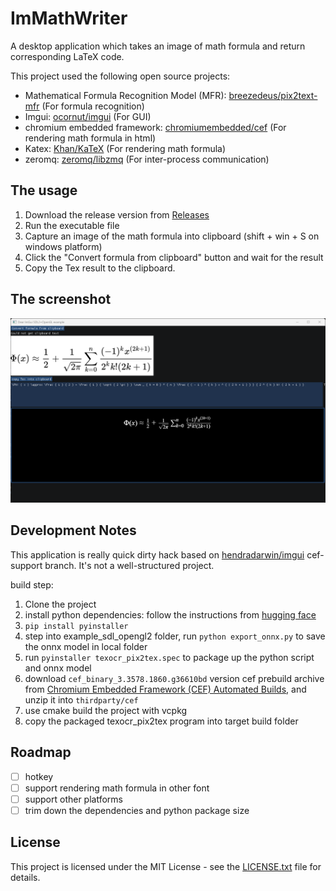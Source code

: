 # ImMathWriter

A desktop application which takes an image of math formula and return corresponding LaTeX code.

This project used the following open source projects:

- Mathematical Formula Recognition Model (MFR): [breezedeus/pix2text-mfr](https://huggingface.co/breezedeus/pix2text-mfr) (For formula recognition)
- Imgui: [ocornut/imgui](https://github.com/ocornut/imgui) (For GUI)
- chromium embedded framework: [chromiumembedded/cef](https://github.com/chromiumembedded/cef) (For rendering math formula in html)
- Katex: [Khan/KaTeX](https://github.com/Khan/KaTeX) (For rendering math formula)
- zeromq: [zeromq/libzmq](https://github.com/zeromq/libzmq) (For inter-process communication)

## The usage

1. Download the release version from [Releases]()
2. Run the executable file
3. Capture an image of the math formula into clipboard (shift + win + S on windows platform)
4. Click the "Convert formula from clipboard" button and wait for the result
5. Copy the Tex result to the clipboard.

## The screenshot

![screenshot](./imgs/screenshot.png)

## Development Notes

This application is really quick dirty hack based on [hendradarwin/imgui](https://github.com/hendradarwin/imgui) cef-support branch. It's not a well-structured project.

build step:

1. Clone the project
2. install python dependencies: follow the instructions from [hugging face](https://huggingface.co/docs/transformers/quicktour)
3. `pip install pyinstaller`
4. step into example_sdl_opengl2 folder, run `python export_onnx.py` to save the onnx model in local folder
5. run `pyinstaller texocr_pix2tex.spec` to package up the python script and onnx model
6. download `cef_binary_3.3578.1860.g36610bd` version cef prebuild archive from [Chromium Embedded Framework (CEF) Automated Builds](https://cef-builds.spotifycdn.com/index.html), and unzip it into `thirdparty/cef`
7. use cmake build the project with vcpkg
8. copy the packaged texocr_pix2tex program into target build folder

## Roadmap

- [ ] hotkey
- [ ] support rendering math formula in other font
- [ ] support other platforms
- [ ] trim down the dependencies and python package size

## License

This project is licensed under the MIT License - see the [LICENSE.txt](LICENSE.txt) file for details.

